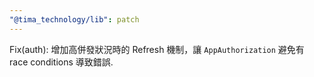 ```yaml
---
"@tima_technology/lib": patch
---
```


Fix(auth): 增加高併發狀況時的 Refresh 機制，讓 `AppAuthorization` 避免有 race conditions 導致錯誤.
